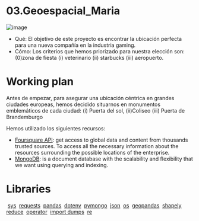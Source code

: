 # 03.Geoespacial_Maria

![image](https://user-images.githubusercontent.com/92324979/141805193-c13fcd7c-5b96-4f70-b87c-0d7d0fd6f500.png)
  - Qué: El objetivo de este proyecto es encontrar la ubicación perfecta para una nueva compañía en la industria gaming.
  - Cómo: Los criterios que hemos priorizado para nuestra elección son: (0)zona de fiesta (i) veterinario (ii) starbucks (iii) aeropuerto.

# Working plan 
Antes de empezar, para asegurar una ubicación céntrica en grandes ciudades europeas, hemos decidido situarnos en monumentos emblemáticos de cada ciudad: (i) Puerta del sol, (ii)Coliseo (iii) Puerta de Brandemburgo

Hemos utilizado los siguientes recursos:

-  [Foursquare API](https://foursquare.com/): get access to global data and  content from thousands trusted sources. To access all the necessary information about the resources surrounding the possible locations of the enterprise. 
- [MongoDB](https://www.mongodb.com/): is a document database with the scalability and flexibility that we want using querying and indexing.



# Libraries
​
[sys](https://docs.python.org/3/library/sys.html)
​
[requests](https://pypi.org/project/requests/2.7.0/)
​
[pandas](https://pandas.pydata.org/)
​
[dotenv](https://pypi.org/project/python-dotenv/)
​
[pymongo](https://www.mongodb.com/2)
​
[json](https://docs.python.org/3/library/json.html)
​
[os](https://docs.python.org/3/library/os.html)
​
[geopandas](https://geopandas.org/)
​
[shapely](https://pypi.org/project/Shapely/)
​
[reduce](https://docs.python.org/3/library/functools.html)
​
[operator](https://docs.python.org/3/library/operator.html)
​
[import dumps](https://pymongo.readthedocs.io/en/stable/api/bson/json_util.html)
​
[re](https://docs.python.org/3/library/re.html)
